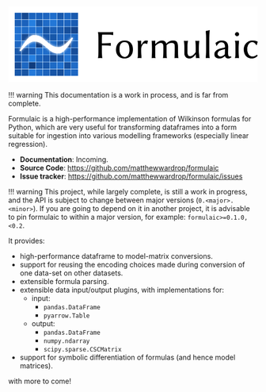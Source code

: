 ![logo](assets/images/logo_with_text.png)

!!! warning
    This documentation is a work in process, and is far from complete.

Formulaic is a high-performance implementation of Wilkinson formulas for Python,
which are very useful for transforming dataframes into a form suitable for
ingestion into various modelling frameworks (especially linear regression).

- **Documentation**: Incoming.
- **Source Code**: https://github.com/matthewwardrop/formulaic
- **Issue tracker**: https://github.com/matthewwardrop/formulaic/issues

!!! warning
    This project, while largely complete, is still a work in progress, and the
    API is subject to change between major versions
    (`0.<major>.<minor>`). If you are going to depend on it in another
    project, it is advisable to pin formulaic to within a major version, for
    example: `formulaic>=0.1.0,<0.2`.

It provides:

- high-performance dataframe to model-matrix conversions.
- support for reusing the encoding choices made during conversion of one data-set on other datasets.
- extensible formula parsing.
- extensible data input/output plugins, with implementations for:
  - input:
    - `pandas.DataFrame`
    - `pyarrow.Table`
  - output:
    - `pandas.DataFrame`
    - `numpy.ndarray`
    - `scipy.sparse.CSCMatrix`
- support for symbolic differentiation of formulas (and hence model matrices).

with more to come!

